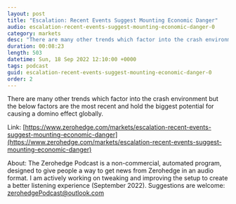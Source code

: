 ```yaml
---
layout: post
title: "Escalation: Recent Events Suggest Mounting Economic Danger"
audio: escalation-recent-events-suggest-mounting-economic-danger-0
category: markets
desc: "There are many other trends which factor into the crash environment but the below factors are the most recent and hold the biggest potential for causing a domino effect globally."
duration: 00:08:23
length: 503
datetime: Sun, 18 Sep 2022 12:10:00 +0000
tags: podcast
guid: escalation-recent-events-suggest-mounting-economic-danger-0
order: 2
---
```

There are many other trends which factor into the crash environment but the below factors are the most recent and hold the biggest potential for causing a domino effect globally.

Link: [https://www.zerohedge.com/markets/escalation-recent-events-suggest-mounting-economic-danger](https://www.zerohedge.com/markets/escalation-recent-events-suggest-mounting-economic-danger)

About: The Zerohedge Podcast is a non-commercial, automated program, designed to give people a way to get news from Zerohedge in an audio format.  I am actively working on tweaking and improving the setup to create a better listening experience (September 2022).  Suggestions are welcome: [zerohedgePodcast@outlook.com](mailto:zerohedgePodcast@outlook.com)